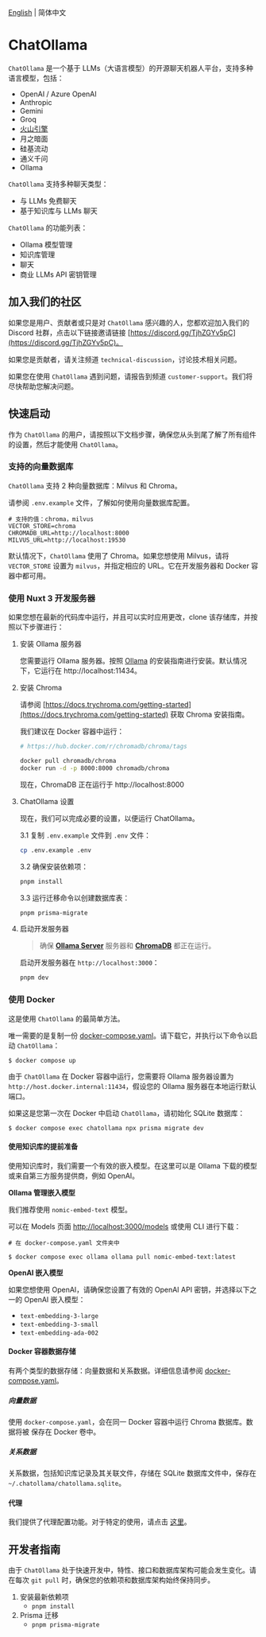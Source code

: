 [English](README.md) | 简体中文

# ChatOllama

`ChatOllama` 是一个基于 LLMs（大语言模型）的开源聊天机器人平台，支持多种语言模型，包括：

- OpenAI / Azure OpenAI
- Anthropic
- Gemini
- Groq
- [火山引擎](https://github.com/volcengine)
- 月之暗面
- 硅基流动
- 通义千问
- Ollama

`ChatOllama` 支持多种聊天类型：

- 与 LLMs 免费聊天
- 基于知识库与 LLMs 聊天

`ChatOllama` 的功能列表：

- Ollama 模型管理
- 知识库管理
- 聊天
- 商业 LLMs API 密钥管理

## 加入我们的社区

如果您是用户、贡献者或只是对 `ChatOllama` 感兴趣的人，您都欢迎加入我们的 Discord 社群，点击以下链接邀请链接 [https://discord.gg/TjhZGYv5pC](https://discord.gg/TjhZGYv5pC)。

如果您是贡献者，请关注频道 `technical-discussion`，讨论技术相关问题。

如果您在使用 `ChatOllama` 遇到问题，请报告到频道 `customer-support`。我们将尽快帮助您解决问题。

## 快速启动

作为 `ChatOllama` 的用户，请按照以下文档步骤，确保您从头到尾了解了所有组件的设置，然后才能使用 `ChatOllama`。

### 支持的向量数据库

`ChatOllama` 支持 2 种向量数据库：Milvus 和 Chroma。

请参阅 `.env.example` 文件，了解如何使用向量数据库配置。

```
# 支持的值：chroma，milvus
VECTOR_STORE=chroma
CHROMADB_URL=http://localhost:8000
MILVUS_URL=http://localhost:19530
```

默认情况下，`ChatOllama` 使用了 Chroma。如果您想使用 Milvus，请将 `VECTOR_STORE` 设置为 `milvus`，并指定相应的 URL。它在开发服务器和 Docker 容器中都可用。

### 使用 Nuxt 3 开发服务器

如果您想在最新的代码库中运行，并且可以实时应用更改，clone 该存储库，并按照以下步骤进行：

1. 安装 Ollama 服务器

    您需要运行 Ollama 服务器。按照 [Ollama](https://github.com/ollama/ollama) 的安装指南进行安装。默认情况下，它运行在 http://localhost:11434。

2. 安装 Chroma

    请参阅 [https://docs.trychroma.com/getting-started](https://docs.trychroma.com/getting-started) 获取 Chroma 安装指南。

    我们建议在 Docker 容器中运行：

    ```bash
    # https://hub.docker.com/r/chromadb/chroma/tags

    docker pull chromadb/chroma
    docker run -d -p 8000:8000 chromadb/chroma
    ```
    现在，ChromaDB 正在运行于 http://localhost:8000

3. ChatOllama 设置

    现在，我们可以完成必要的设置，以便运行 ChatOllama。

    3.1 复制 `.env.example` 文件到 `.env` 文件：

    ```bash
    cp .env.example .env
    ```

    3.2 确保安装依赖项：

    ```bash
    pnpm install
    ```

    3.3 运行迁移命令以创建数据库表：

    ```bash
    pnpm prisma-migrate
    ```

4. 启动开发服务器

    > 确保 __[Ollama Server](#ollama-server)__  服务器和 __[ChromaDB](#install-chromadb-and-startup)__  都正在运行。

    启动开发服务器在 `http://localhost:3000`：

    ```bash
    pnpm dev
    ```

### 使用 Docker

这是使用 `ChatOllama` 的最简单方法。

唯一需要的是复制一份 [docker-compose.yaml](./docker-compose.yaml)。请下载它，并执行以下命令以启动 `ChatOllama`：

```shell
$ docker compose up
```

由于 `ChatOllama` 在 Docker 容器中运行，您需要将 Ollama 服务器设置为 `http://host.docker.internal:11434`，假设您的 Ollama 服务器在本地运行默认端口。

如果这是您第一次在 Docker 中启动 `ChatOllama`，请初始化 SQLite 数据库：

```shell
$ docker compose exec chatollama npx prisma migrate dev
```

#### 使用知识库的提前准备

使用知识库时，我们需要一个有效的嵌入模型。在这里可以是 Ollama 下载的模型或来自第三方服务提供商，例如 OpenAI。

**Ollama 管理嵌入模型**

我们推荐使用 `nomic-embed-text` 模型。

可以在 Models 页面 [http://localhost:3000/models](http://localhost:3000/models) 或使用 CLI 进行下载：

```shell
# 在 docker-compose.yaml 文件夹中

$ docker compose exec ollama ollama pull nomic-embed-text:latest
```

**OpenAI 嵌入模型**

如果您想使用 OpenAI，请确保您设置了有效的 OpenAI API 密钥，并选择以下之一的 OpenAI 嵌入模型：

- `text-embedding-3-large`
- `text-embedding-3-small`
- `text-embedding-ada-002`

#### Docker 容器数据存储

有两个类型的数据存储：向量数据和关系数据。详细信息请参阅 [docker-compose.yaml](./docker-compose.yaml)。

##### 向量数据

使用 `docker-compose.yaml`，会在同一 Docker 容器中运行 Chroma 数据库。数据将被 保存在 Docker 卷中。

##### 关系数据

关系数据，包括知识库记录及其关联文件，存储在 SQLite 数据库文件中，保存在 `~/.chatollama/chatollama.sqlite`。

#### 代理

我们提供了代理配置功能。对于特定的使用，请点击 [这里](docs/proxy-usage.md)。

## 开发者指南

由于 `ChatOllama` 处于快速开发中，特性、接口和数据库架构可能会发生变化。请在每次 `git pull` 时，确保您的依赖项和数据库架构始终保持同步。

1. 安装最新依赖项
    - `pnpm install`
2. Prisma 迁移
    - `pnpm prisma-migrate`
